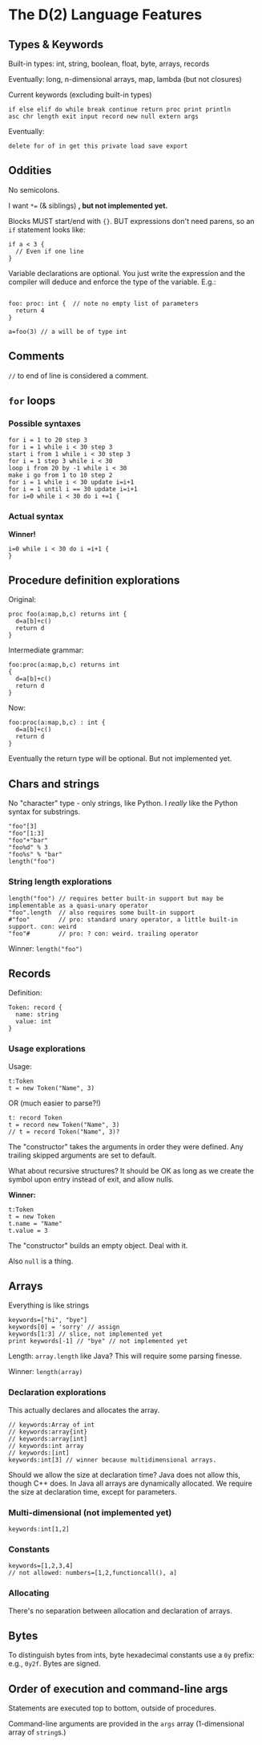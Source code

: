 # The D(2) Language Features

## Types & Keywords

Built-in types: int, string, boolean, float, byte, arrays, records

Eventually: long, n-dimensional arrays, map, lambda (but not closures)

Current keywords (excluding built-in types)

```
if else elif do while break continue return proc print println
asc chr length exit input record new null extern args
```

Eventually:

```
delete for of in get this private load save export
```

## Oddities

No semicolons.

I want `*=` (& siblings) **, but not implemented yet.**

Blocks MUST start/end with `{}`. BUT expressions don't need parens, so an
`if` statement looks like:

```
if a < 3 {
  // Even if one line
}
```

Variable declarations are optional. You just write the expression and the compiler
will deduce and enforce the type of the variable. E.g.:

```

foo: proc: int {  // note no empty list of parameters
  return 4
}

a=foo(3) // a will be of type int
```


## Comments

`//` to end of line is considered a comment.


## `for` loops

### Possible syntaxes

```
for i = 1 to 20 step 3
for i = 1 while i < 30 step 3
start i from 1 while i < 30 step 3
for i = 1 step 3 while i < 30
loop i from 20 by -1 while i < 30
make i go from 1 to 10 step 2
for i = 1 while i < 30 update i=i+1
for i = 1 until i == 30 update i=i+1
for i=0 while i < 30 do i +=1 {
```

### Actual syntax

**Winner!**

```
i=0 while i < 30 do i =i+1 {
}
```


## Procedure definition explorations

Original:

```
proc foo(a:map,b,c) returns int {
  d=a[b]+c()
  return d
}
```

Intermediate grammar:

```
foo:proc(a:map,b,c) returns int
{
  d=a[b]+c()
  return d
}
```

Now:

```
foo:proc(a:map,b,c) : int {
  d=a[b]+c()
  return d
}
```

Eventually the return type will be optional. But not implemented yet.


## Chars and strings

No "character" type - only strings, like Python. I *really* like the Python syntax for substrings.

```
"foo"[3]
"foo"[1:3]
"foo"+"bar"
"foo%d" % 3
"foo%s" % "bar"
length("foo")
```

### String length explorations

```
length("foo") // requires better built-in support but may be implementable as a quasi-unary operator
"foo".length  // also requires some built-in support
#"foo"        // pro: standard unary operator, a little built-in support. con: weird
"foo"#        // pro: ? con: weird. trailing operator
```

Winner: `length("foo")`


## Records

Definition:

```
Token: record {
  name: string
  value: int
}
```

### Usage explorations

Usage:

```
t:Token
t = new Token("Name", 3)
```

OR (much easier to parse?!)
```
t: record Token
t = record new Token("Name", 3)
// t = record Token("Name", 3)?
```

The "constructor" takes the arguments in order they were defined. Any trailing skipped arguments are set to default.

What about recursive structures? It should be OK as long as we create the symbol upon entry instead of exit, and allow nulls.

**Winner:**

```
t:Token
t = new Token
t.name = "Name"
t.value = 3
```

The "constructor" builds an empty object. Deal with it.

Also `null` is a thing.


## Arrays

Everything is like strings

```
keywords=["hi", "bye"]
keywords[0] = 'sorry' // assign
keywords[1:3] // slice, not implemented yet
print keywords[-1] // "bye" // not implemented yet
```

Length: `array.length` like Java? This will require some parsing finesse.

Winner: `length(array)`

### Declaration explorations

This actually declares and allocates the array.

```
// keywords:Array of int
// keywords:array{int}
// keywords:array[int]
// keywords:int array
// keywords:[int]
keywords:int[3] // winner because multidimensional arrays.
```

Should we allow the size at declaration time? Java does not allow this, though
C++ does. In Java all arrays are dynamically allocated. We require the size at
declaration time, except for parameters.

### Multi-dimensional (not implemented yet)

```
keywords:int[1,2]
```

### Constants

```
keywords=[1,2,3,4]
// not allowed: numbers=[1,2,functioncall(), a]
```

### Allocating

There's no separation between allocation and declaration of arrays.


## Bytes

To distinguish bytes from ints, byte hexadecimal constants use a `0y` prefix:
e.g., `0y2f`. Bytes are signed.


## Order of execution and command-line args

Statements are executed top to bottom, outside of procedures. 

Command-line arguments are provided in the `args` array (1-dimensional
array of `string`s.)
